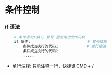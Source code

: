 # 条件控制
### if 语法 

```python
    # 条件语句只执行 冒号 里面缩进的代码块
    if 条件:                          # 冒号结尾
        条件成立执行的代码1             # 首行缩进
        条件成立执行的代码2
        .....
```


*  单行注释: 只能注释一行，快捷键 CMD + /


